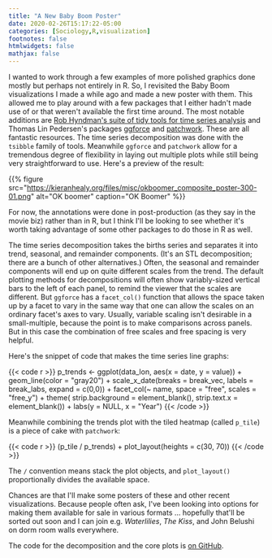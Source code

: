 ```yaml
---
title: "A New Baby Boom Poster"
date: 2020-02-26T15:17:22-05:00
categories: [Sociology,R,visualization]
footnotes: false
htmlwidgets: false
mathjax: false
---
```



I wanted to work through a few examples of more polished graphics done mostly but perhaps not entirely in R. So, I revisited the Baby Boom visualizations I made a while ago and made a new poster with them. This allowed me to play around with a few packages that I either hadn't made use of or that weren't available the first time around. The most notable additions are [Rob Hyndman's suite of tidy tools for time series analysis](https://robjhyndman.com/software/) and Thomas Lin Pedersen's packages [ggforce](https://ggforce.data-imaginist.com) and [patchwork](https://patchwork.data-imaginist.com). These are all fantastic resources. The time series decomposition was done with the `tsibble` family of tools. Meanwhile `ggforce` and `patchwork` allow for a tremendous degree of flexibility in laying out multiple plots while still being very straightforward to use. Here's a preview of the result:

{{% figure src="https://kieranhealy.org/files/misc/okboomer_composite_poster-300-01.png" alt="OK boomer" caption="OK Boomer" %}}

For now, the annotations were done in post-production (as they say in the movie biz) rather than in R, but I think I'll be looking to see whether it's worth taking advantage of some other packages to do those in R as well. 

The time series decomposition takes the births series and separates it into trend, seasonal, and remainder components. (It's an STL decomposition; there are a bunch of other alternatives.) Often, the seasonal and remainder components will end up on quite different scales from the trend. The default plotting methods for decompositions will often show variably-sized vertical bars to the left of each panel, to remind the viewer that the scales are different. But `ggforce` has a `facet_col()` function that allows the space taken up by a facet to vary in the same way that one can allow the scales on an ordinary facet's axes to vary. Usually, variable scaling isn't desirable in a small-multiple, because the point is to make comparisons across panels. But in this case the combination of free scales and free spacing is very helpful. 

Here's the snippet of code that makes the time series line graphs: 

{{< code r >}}
p_trends <- ggplot(data_lon, aes(x = date, y = value)) + 
    geom_line(color = "gray20") + 
    scale_x_date(breaks = break_vec, labels = break_labs, expand = c(0,0)) + 
    facet_col(~ name, space = "free", scales = "free_y") + 
    theme(  strip.background = element_blank(),
            strip.text.x = element_blank()) + 
    labs(y = NULL, x = "Year")
{{< /code >}}

Meanwhile combining the trends plot with the tiled heatmap (called `p_tile`) is a piece of cake with `patchwork`: 

{{< code r >}}
(p_tile / p_trends) + plot_layout(heights = c(30, 70)) 
{{< /code >}}

The `/` convention means stack the plot objects, and `plot_layout()` proportionally divides the available space. 

Chances are that I'll make some posters of these and other recent visualizations. Because people often ask, I've been looking into options for making them available for sale in various formats ... hopefully that'll be sorted out soon and I can join e.g. _Waterlilies_, _The Kiss_, and John Belushi on dorm room walls everywhere.

The code for the decomposition and the core plots is [on GitHub](https://github.com/kjhealy/us_births). 
